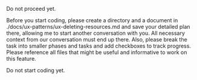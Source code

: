 Do not proceed yet.

Before you start coding, please create a directory and a document in ./docs/ux-patterns/ux-deleting-resources.md and save your detailed plan there, allowing me to start another conversation with you. All necessary context from our conversation must end up there. Also, please break the task into smaller phases and tasks and add checkboxes to track progress. Please reference all files that might be useful and informative to work on this feature.

Do not start coding yet.
